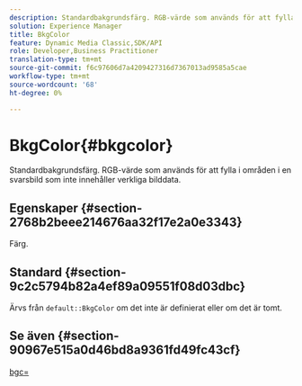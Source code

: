 ```yaml
---
description: Standardbakgrundsfärg. RGB-värde som används för att fylla i områden i en svarsbild som inte innehåller verkliga bilddata.
solution: Experience Manager
title: BkgColor
feature: Dynamic Media Classic,SDK/API
role: Developer,Business Practitioner
translation-type: tm+mt
source-git-commit: f6c97606d7a4209427316d7367013ad9585a5cae
workflow-type: tm+mt
source-wordcount: '68'
ht-degree: 0%

---
```



# BkgColor{#bkgcolor}

Standardbakgrundsfärg. RGB-värde som används för att fylla i områden i en svarsbild som inte innehåller verkliga bilddata.

## Egenskaper {#section-2768b2beee214676aa32f17e2a0e3343}

Färg.

## Standard {#section-9c2c5794b82a4ef89a09551f08d03dbc}

Ärvs från `default::BkgColor` om det inte är definierat eller om det är tomt.

## Se även {#section-90967e515a0d46bd8a9361fd49fc43cf}

[bgc=](../../../../../is-api/http-ref/image-serving-api-ref/c-http-protocol-reference/c-command-reference/r-bgc.md#reference-53376175f617446fbe5c69120f834b88)
